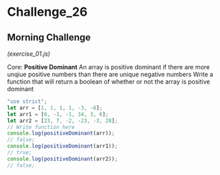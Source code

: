 # Challenge_26

## Morning Challenge
*(exercise_01.js)*

Core:
**Positive Dominant**
An array is positive dominant if there are more unqiue positive numbers than there are unique negative numbers
Write a function that will return a boolean of whether or not the array is positive dominant

```js
"use strict";
let arr = [1, 1, 1, 1, -3, -6];
let arr1 = [6, -1, -1, 34, 3, 6];
let arr2 = [23, 7, -2, -23, -3, 28];
// Write function here
console.log(positiveDominant(arr));
// false;
console.log(positiveDominant(arr1));
// true;
console.log(positiveDominant(arr2));
// false;
```
